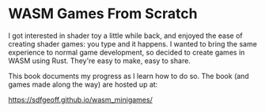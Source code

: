 # WASM Games From Scratch

I got interested in shader toy a little while back, and enjoyed the ease
of creating shader games: you type and it happens. I wanted to bring the
same experience to normal game development, so decided to create games in WASM
using Rust. They're easy to make, easy to share.

This book documents my progress as I learn how to do so. The book (and
games made along the way) are hosted up at:

https://sdfgeoff.github.io/wasm_minigames/
